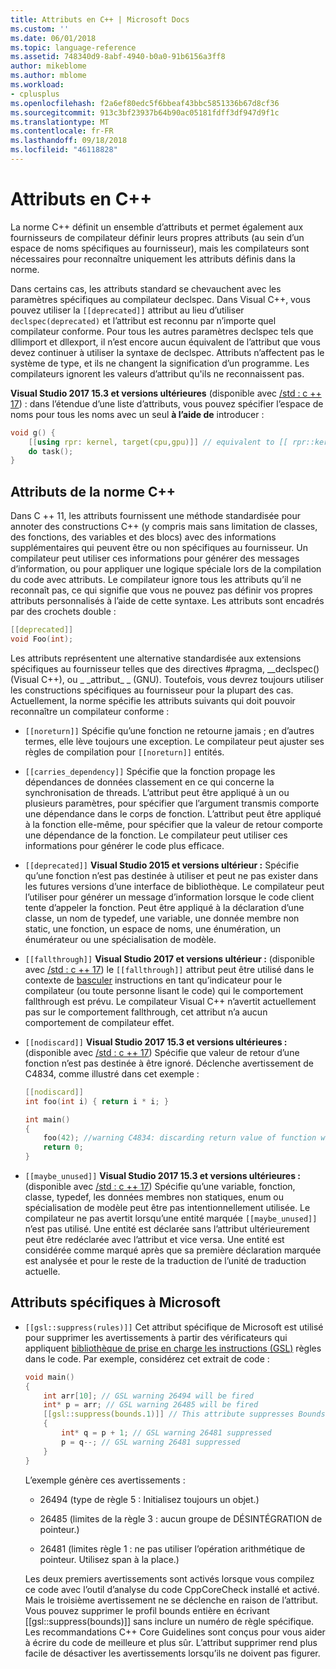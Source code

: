 ```yaml
---
title: Attributs en C++ | Microsoft Docs
ms.custom: ''
ms.date: 06/01/2018
ms.topic: language-reference
ms.assetid: 748340d9-8abf-4940-b0a0-91b6156a3ff8
author: mikeblome
ms.author: mblome
ms.workload:
- cplusplus
ms.openlocfilehash: f2a6ef80edc5f6bbeaf43bbc5851336b67d8cf36
ms.sourcegitcommit: 913c3bf23937b64b90ac05181fdff3df947d9f1c
ms.translationtype: MT
ms.contentlocale: fr-FR
ms.lasthandoff: 09/18/2018
ms.locfileid: "46118828"
---
```

# <a name="attributes-in-c"></a>Attributs en C++

La norme C++ définit un ensemble d’attributs et permet également aux fournisseurs de compilateur définir leurs propres attributs (au sein d’un espace de noms spécifiques au fournisseur), mais les compilateurs sont nécessaires pour reconnaître uniquement les attributs définis dans la norme.

Dans certains cas, les attributs standard se chevauchent avec les paramètres spécifiques au compilateur declspec. Dans Visual C++, vous pouvez utiliser la `[[deprecated]]` attribut au lieu d’utiliser `declspec(deprecated)` et l’attribut est reconnu par n’importe quel compilateur conforme. Pour tous les autres paramètres declspec tels que dllimport et dllexport, il n’est encore aucun équivalent de l’attribut que vous devez continuer à utiliser la syntaxe de declspec. Attributs n’affectent pas le système de type, et ils ne changent la signification d’un programme. Les compilateurs ignorent les valeurs d’attribut qu'ils ne reconnaissent pas.

**Visual Studio 2017 15.3 et versions ultérieures** (disponible avec [/std : c ++ 17](../build/reference/std-specify-language-standard-version.md)) : dans l’étendue d’une liste d’attributs, vous pouvez spécifier l’espace de noms pour tous les noms avec un seul **à l’aide de** introducer :

```cpp
void g() {
    [[using rpr: kernel, target(cpu,gpu)]] // equivalent to [[ rpr::kernel, rpr::target(cpu,gpu) ]]
    do task();
}
```

## <a name="c-standard-attributes"></a>Attributs de la norme C++

Dans C ++ 11, les attributs fournissent une méthode standardisée pour annoter des constructions C++ (y compris mais sans limitation de classes, des fonctions, des variables et des blocs) avec des informations supplémentaires qui peuvent être ou non spécifiques au fournisseur. Un compilateur peut utiliser ces informations pour générer des messages d’information, ou pour appliquer une logique spéciale lors de la compilation du code avec attributs. Le compilateur ignore tous les attributs qu’il ne reconnaît pas, ce qui signifie que vous ne pouvez pas définir vos propres attributs personnalisés à l’aide de cette syntaxe. Les attributs sont encadrés par des crochets double :

```cpp
[[deprecated]]
void Foo(int);
```

Les attributs représentent une alternative standardisée aux extensions spécifiques au fournisseur telles que des directives #pragma, __declspec() (Visual C++), ou &#95; &#95;attribut&#95; &#95; (GNU). Toutefois, vous devrez toujours utiliser les constructions spécifiques au fournisseur pour la plupart des cas. Actuellement, la norme spécifie les attributs suivants qui doit pouvoir reconnaître un compilateur conforme :

- `[[noreturn]]` Spécifie qu’une fonction ne retourne jamais ; en d’autres termes, elle lève toujours une exception. Le compilateur peut ajuster ses règles de compilation pour `[[noreturn]]` entités.

- `[[carries_dependency]]` Spécifie que la fonction propage les dépendances de données classement en ce qui concerne la synchronisation de threads. L’attribut peut être appliqué à un ou plusieurs paramètres, pour spécifier que l’argument transmis comporte une dépendance dans le corps de fonction. L’attribut peut être appliqué à la fonction elle-même, pour spécifier que la valeur de retour comporte une dépendance de la fonction. Le compilateur peut utiliser ces informations pour générer le code plus efficace.

- `[[deprecated]]` **Visual Studio 2015 et versions ultérieur :** Spécifie qu’une fonction n’est pas destinée à utiliser et peut ne pas exister dans les futures versions d’une interface de bibliothèque. Le compilateur peut l’utiliser pour générer un message d’information lorsque le code client tente d’appeler la fonction. Peut être appliqué à la déclaration d’une classe, un nom de typedef, une variable, une donnée membre non static, une fonction, un espace de noms, une énumération, un énumérateur ou une spécialisation de modèle.

- `[[fallthrough]]` **Visual Studio 2017 et versions ultérieur :** (disponible avec [/std : c ++ 17](../build/reference/std-specify-language-standard-version.md)) le `[[fallthrough]]` attribut peut être utilisé dans le contexte de [basculer](switch-statement-cpp.md) instructions en tant qu’indicateur pour le compilateur (ou toute personne lisant le code) qui le comportement fallthrough est prévu. Le compilateur Visual C++ n’avertit actuellement pas sur le comportement fallthrough, cet attribut n’a aucun comportement de compilateur effet.

- `[[nodiscard]]` **Visual Studio 2017 15.3 et versions ultérieures :** (disponible avec [/std : c ++ 17](../build/reference/std-specify-language-standard-version.md)) Spécifie que valeur de retour d’une fonction n’est pas destinée à être ignoré. Déclenche avertissement de C4834, comme illustré dans cet exemple :

   ```cpp
   [[nodiscard]]
   int foo(int i) { return i * i; }

   int main()
   {
       foo(42); //warning C4834: discarding return value of function with 'nodiscard' attribute
       return 0;
   }
   ```

- `[[maybe_unused]]` **Visual Studio 2017 15.3 et versions ultérieures :** (disponible avec [/std : c ++ 17](../build/reference/std-specify-language-standard-version.md)) Spécifie qu’une variable, fonction, classe, typedef, les données membres non statiques, enum ou spécialisation de modèle peut être pas intentionnellement utilisée. Le compilateur ne pas avertit lorsqu’une entité marquée `[[maybe_unused]]` n’est pas utilisé. Une entité est déclarée sans l’attribut ultérieurement peut être redéclarée avec l’attribut et vice versa. Une entité est considérée comme marqué après que sa première déclaration marquée est analysée et pour le reste de la traduction de l’unité de traduction actuelle.

## <a name="microsoft-specific-attributes"></a>Attributs spécifiques à Microsoft

- `[[gsl::suppress(rules)]]` Cet attribut spécifique de Microsoft est utilisé pour supprimer les avertissements à partir des vérificateurs qui appliquent [bibliothèque de prise en charge les instructions (GSL)](https://github.com/Microsoft/GSL) règles dans le code. Par exemple, considérez cet extrait de code :

    ```cpp
    void main()
    {
        int arr[10]; // GSL warning 26494 will be fired
        int* p = arr; // GSL warning 26485 will be fired
        [[gsl::suppress(bounds.1)]] // This attribute suppresses Bounds rule #1
        {
            int* q = p + 1; // GSL warning 26481 suppressed
            p = q--; // GSL warning 26481 suppressed
        }
    }
    ```

   L’exemple génère ces avertissements :

   - 26494 (type de règle 5 : Initialisez toujours un objet.)

   - 26485 (limites de la règle 3 : aucun groupe de DÉSINTÉGRATION de pointeur.)

   - 26481 (limites règle 1 : ne pas utiliser l’opération arithmétique de pointeur. Utilisez span à la place.)

   Les deux premiers avertissements sont activés lorsque vous compilez ce code avec l’outil d’analyse du code CppCoreCheck installé et activé. Mais le troisième avertissement ne se déclenche en raison de l’attribut. Vous pouvez supprimer le profil bounds entière en écrivant [[gsl::suppress(bounds)]] sans inclure un numéro de règle spécifique. Les recommandations C++ Core Guidelines sont conçus pour vous aider à écrire du code de meilleure et plus sûr. L’attribut supprimer rend plus facile de désactiver les avertissements lorsqu’ils ne doivent pas figurer.
